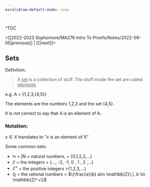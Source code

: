 ```yaml
---
excalidraw-default-mode: view
---
```



```toc

```

^TOC

<[[2022-2023 Sophomore/MA276 Intro To Proofs/Notes/2022-09-05|previous]] | [[|next]]>

## Sets

Definition:
> A <u>set</u> is a collection of stuff. The stuff inside the set are called <u>elements</u>

e.g. A = {1,2,3,{4,5}}

The elements are the numbers 1,2,3 and the set {4,5}.

It is *not* correct to say that 4 is an element of A.

### Notation:

$x\in X$ translates to "x is an element of X"

Some common sets:
- $\mathbb{N}$ = |N = natural numbers, = {0,1,2,3,...}
- $\mathbb{Z}$ = the integers = {..., -2, -1, 0 , 1 , 2 ,...}
- $\mathbb{Z}^+$ = the positive integers ={1,2,3,...}
- $\mathbb{Q}$ = the rational numbers = $\{\frac{a}{b} a\in \mathbb{Z}\,\, b \in \mathbb{Z}^+\}$